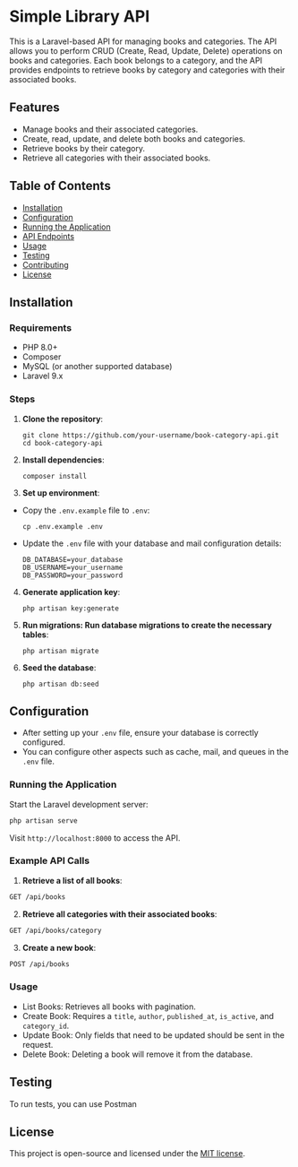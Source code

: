 # Simple Library API

This is a Laravel-based API for managing books and categories. The API allows you to perform CRUD (Create, Read, Update, Delete) operations on books and categories. Each book belongs to a category, and the API provides endpoints to retrieve books by category and categories with their associated books.

## Features
- Manage books and their associated categories.
- Create, read, update, and delete both books and categories.
- Retrieve books by their category.
- Retrieve all categories with their associated books.

## Table of Contents
- [Installation](#installation)
- [Configuration](#configuration)
- [Running the Application](#running-the-application)
- [API Endpoints](#api-endpoints)
- [Usage](#usage)
- [Testing](#testing)
- [Contributing](#contributing)
- [License](#license)

## Installation

### Requirements
- PHP 8.0+
- Composer
- MySQL (or another supported database)
- Laravel 9.x

### Steps
1. **Clone the repository**:
   ```
   git clone https://github.com/your-username/book-category-api.git
   cd book-category-api
   ```

2. **Install dependencies**:

   ```
   composer install
   ```

3. **Set up environment**:

 - Copy the `.env.example` file to `.env`:

   ```
   cp .env.example .env
   ```

 - Update the `.env` file with your database and mail configuration details:

   ```
   DB_DATABASE=your_database
   DB_USERNAME=your_username
   DB_PASSWORD=your_password
   ```

4. **Generate application key**:

   ```
   php artisan key:generate
   ```

5. **Run migrations: Run database migrations to create the necessary tables**:

   ```
   php artisan migrate
   ```

6. **Seed the database**:

   ```
   php artisan db:seed
   ```

## Configuration

- After setting up your `.env` file, ensure your database is correctly configured.
- You can configure other aspects such as cache, mail, and queues in the `.env` file.


### Running the Application

Start the Laravel development server:

```bash
php artisan serve
```

Visit `http://localhost:8000` to access the API.

### Example API Calls

1. **Retrieve a list of all books**:

```bash
GET /api/books
```

2. **Retrieve all categories with their associated books**:

```bash
GET /api/books/category
```

3. **Create a new book**:

```bash
POST /api/books
```

### Usage
- List Books: Retrieves all books with pagination.
- Create Book: Requires a `title`, `author`, `published_at`, `is_active`, and `category_id`.
- Update Book: Only fields that need to be updated should be sent in the request.
- Delete Book: Deleting a book will remove it from the database.


## Testing
To run tests, you can use Postman

## License
This project is open-source and licensed under the [MIT license](https://opensource.org/licenses/MIT).